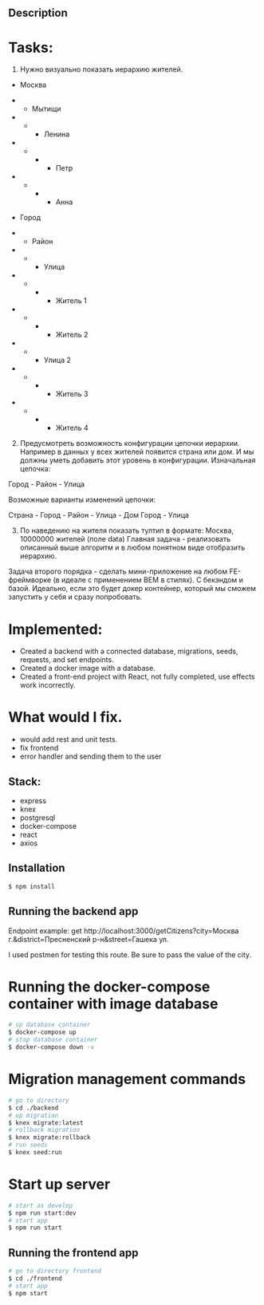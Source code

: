 ## Description

# Tasks: 
1. Нужно визуально показать иерархию жителей.

- Москва 
- - Мытищи
- - - Ленина
- - - - Петр
- - - - Анна

- Город
- - Район
- -  - Улица
- -  - - Житель 1
- -  - - Житель 2
- -  - Улица 2
- -  - - Житель 3
- -  - - Житель 4

2. Предусмотреть возможность конфигурации цепочки иерархии. Например в данных у всех
жителей появится страна или дом. И мы должны уметь добавить этот уровень в конфигурации.
Изначальная цепочка:

Город - Район - Улица

Возможные варианты изменений цепочки:

Страна - Город - Район - Улица - Дом
Город - Улица

3. По наведению на жителя показать тултип в формате: Москва, 10000000 жителей (поле data)
Главная задача - реализовать описанный выше алгоритм и в любом понятном виде отобразить
иерархию.

Задача второго порядка - сделать мини-приложение на любом FE-фреймворке (в идеале с
применением BEM в стилях). C бекэндом и базой.
Идеально, если это будет докер контейнер, который мы сможем запустить у себя и сразу
попробовать.

# Implemented: 

* Created a backend with a connected database, migrations, seeds, requests, and set endpoints.
* Created a docker image with a database.
* Created a front-end project with React, not fully completed, use effects work incorrectly.

# What would I fix.

* would add rest and unit tests.
* fix frontend
* error handler and sending them to the user

## Stack: 
* express
* knex
* postgresql
* docker-compose
* react
* axios

## Installation

```bash
$ npm install
```


## Running the backend app

Endpoint example:
get http://localhost:3000/getCitizens?city=Москва г.&district=Пресненский р-н&street=Гашека ул.

I used postmen for testing this route.
Be sure to pass the value of the city.

# Running the docker-compose container with image database

```bash
# up database container
$ docker-compose up
# stop database container
$ docker-compose down -v
```

# Migration management commands

```bash
# go to directory
$ cd ./backend
# up migration
$ knex migrate:latest
# rollback migration
$ knex migrate:rollback
# run seeds
$ knex seed:run
```

# Start up server

```bash
# start as develop
$ npm run start:dev
# start app
$ npm run start
```

## Running the frontend app

```bash
# go to directory frontend
$ cd ./frontend
# start app
$ npm start
```
